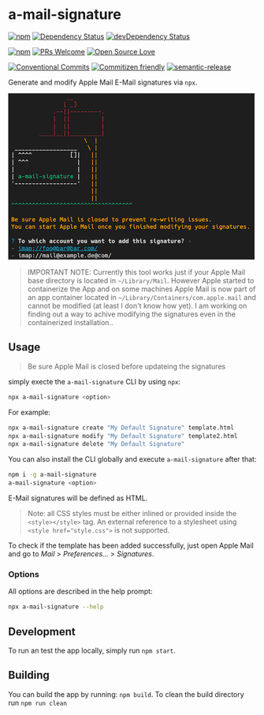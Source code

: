 # a-mail-signature

[![npm](https://img.shields.io/npm/v/a-mail-signature.svg)](https://www.npmjs.com/package/a-mail-signature)
[![Dependency Status](https://david-dm.org/d-koppenhagen/a-mail-signature.svg)](https://david-dm.org/d-koppenhagen/a-mail-signature)
[![devDependency Status](https://david-dm.org/d-koppenhagen/a-mail-signature/dev-status.svg)](https://david-dm.org/d-koppenhagen/a-mail-signature?type=dev)

[![npm](https://img.shields.io/npm/l/a-mail-signature.svg)](https://www.npmjs.com/package/a-mail-signature)
[![PRs Welcome](https://img.shields.io/badge/PRs-welcome-brightgreen.svg)](http://makeapullrequest.com)
[![Open Source Love](https://badges.frapsoft.com/os/v1/open-source.svg?v=102)](https://github.com/ellerbrock/open-source-badge/)

[![Conventional Commits](https://img.shields.io/badge/Conventional%20Commits-1.0.0-yellow.svg)](https://conventionalcommits.org)
[![Commitizen friendly](https://img.shields.io/badge/commitizen-friendly-brightgreen.svg)](http://commitizen.github.io/cz-cli/)
[![semantic-release](https://img.shields.io/badge/%20%20%F0%9F%93%A6%F0%9F%9A%80-semantic--release-e10079.svg?style=flat-square)](https://github.com/semantic-release/semantic-release)

Generate and modify Apple Mail E-Mail signatures via `npx`.

![a-mail-signature](https://raw.githubusercontent.com/d-koppenhagen/a-mail-signature/master/assets/a-mail-signature.png)

> IMPORTANT NOTE: Currently this tool works just if your Apple Mail base directory is located in `~/Library/Mail`.
> However Apple started to containerize the App and on some machines Apple Mail is now part of an app container located in `~/Library/Containers/com.apple.mail` and cannot be modified (at least I don't know how yet).
> I am working on finding out a way to achive modifying the signatures even in the containerized installation..

## Usage

> Be sure Apple Mail is closed before updateing the signatures

simply execte the `a-mail-signature` CLI by using `npx`:

```bash
npx a-mail-signature <option>
```

For example:

```bash
npx a-mail-signature create "My Default Signature" template.html
npx a-mail-signature modify "My Default Signature" template2.html
npx a-mail-signature delete "My Default Signature"
```

You can also install the CLI globally and execute `a-mail-signature` after that:

```bash
npm i -g a-mail-signature
a-mail-signature <option>
```

E-Mail signatures will be defined as HTML.

> Note: all CSS styles must be either inlined or provided inside the `<style></style>` tag.
> An external reference to a stylesheet using `<style href="style.css">` is not supported.

To check if the template has been added successfully, just open Apple Mail and go to _Mail_ > _Preferences..._ > _Signatures_.

### Options

All options are described in the help prompt:

```bash
npx a-mail-signature --help
```

## Development

To run an test the app locally, simply run `npm start`.

## Building

You can build the app by running: `npm build`.
To clean the build directory run `npm run clean`
